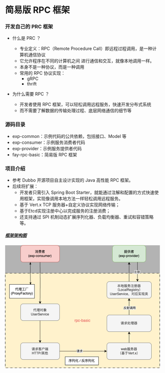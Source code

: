 # 简易版 RPC 框架

### 开发自己的 PRC 框架

* 什么是 PRC ？
  * 专业定义：RPC（Remote Procedure Call）即远程过程调用，是一种计算机通信协议
  * 它允许程序在不同的计算机之间 进行通信和交互，就像本地调用一样。
  * 本身不是一种协议，而是一种调用
  * 常用的 RPC 协议实现： 
    * gRPC 
    * thrift

* 为什么需要 RPC ？
  * 开发者使用 RPC 框架，可以轻松调用远程服务，快速开发分布式系统
  * 而不需要了解数据的传输处理过程、底层网络通信的细节等

### 源码目录

* exp-common：示例代码的公共依赖，包括接口、Model 等
* exp-consumer：示例服务消费者代码
* exp-provider：示例服务提供者代码
* fay-rpc-basic：简易版 RPC 框架

### 项目介绍
- 参考 Dubbo 开源项目自主设计实现的 Java 高性能 RPC 框架。
- 后续将扩展：
  - 开发者只需引入 Spring Boot Starter，就能通过注解和配置的方式快速使用框架，实现像调用本地方法一样轻松调用远程服务。 
  - 基于 Vert.x TCP 服务器+自定义协议实现网络传输； 
  - 基于Etcd实现注册中心以完成服务的注册消费； 
  - 还支持通过 SPI 机制动态扩展序列化器、负载均衡器、重试和容错策略等。


##### [框架架构图](fay-rpc-basic.png)
<img src="fay-rpc-basic.png">
